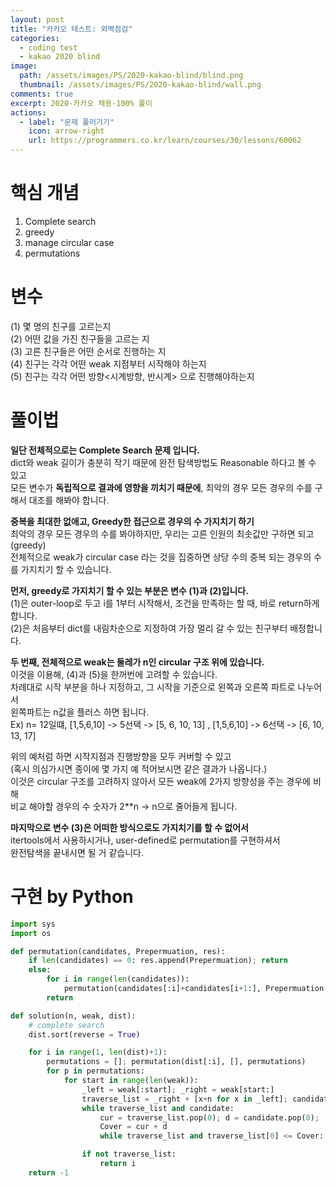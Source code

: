 ```yaml
---
layout: post
title: "카카오 테스트: 외벽점검"
categories:
  - coding test
  - kakao 2020 blind
image:
  path: /assets/images/PS/2020-kakao-blind/blind.png
  thumbnail: /assets/images/PS/2020-kakao-blind/wall.png
comments: true
excerpt: 2020-카카오 채용-100% 풀이
actions:
  - label: "문제 풀러가기"
    icon: arrow-right
    url: https://programmers.co.kr/learn/courses/30/lessons/60062
---
```


# 핵심 개념
1. Complete search
2. greedy
3. manage circular case
4. permutations

# 변수
(1) 몇 명의 친구를 고르는지<br/>
(2) 어떤 값을 가진 친구들을 고르는 지<br/>
(3) 고른 친구들은 어떤 순서로 진행하는 지<br/>
(4) 친구는 각각 어떤 weak 지점부터 시작해야 하는지<br/>
(5) 친구는 각각 어떤 방향<시계방향, 반시계> 으로 진행해야하는지<br/>

# 풀이법
**일단 전체적으로는 Complete Search 문제 입니다.**<br/>
dict와 weak 길이가 충분히 작기 때문에 완전 탐색방법도 Reasonable 하다고 볼 수 있고<br/>
모든 변수가 **독립적으로 결과에 영향을 끼치기 때문에**, 최악의 경우 모든 경우의 수를 구해서 대조를 해봐야 합니다.<br/>

 **중복을 최대한 없애고, Greedy한 접근으로 경우의 수 가지치기 하기**<br/>
최악의 경우 모든 경우의 수를 봐야하지만, 우리는 고른 인원의 최솟값만 구하면 되고(greedy)<br/>
전체적으로 weak가 circular case 라는 것을 집중하면 상당 수의 중복 되는 경우의 수를 가지치기 할 수 있습니다.<br/>

**먼저, greedy로 가지치기 할 수 있는 부분은 변수 (1)과 (2)입니다.**<br/>
(1)은 outer-loop로 두고 i를 1부터 시작해서, 조건을 만족하는 할 때, 바로 return하게 합니다.<br/>
(2)은 처음부터 dict를 내림차순으로 지정하여 가장 멀리 갈 수 있는 친구부터 배정합니다.<br/>

**두 번째, 전체적으로 weak는 둘레가 n인 circular 구조 위에 있습니다.**<br/>
이것을 이용해, (4)과 (5)을 한꺼번에 고려할 수 있습니다.<br/>
 차례대로 시작 부분을 하나 지정하고, 그 시작을 기준으로 왼쪽과 오른쪽 파트로 나누어서<br/>
 왼쪽파트는 n값을 플러스 하면 됩니다.<br/>
Ex) n= 12일떄, [1,5,6,10] -> 5선택 -> [5, 6, 10, 13] , [1,5,6,10] -> 6선택 -> [6, 10, 13, 17]<br/>

위의 예처럼 하면 시작지점과 진행방향을 모두 커버할 수 있고<br/>
(혹시 의심가시면 종이에 몇 가지 예 적어보시면 같은 결과가 나옵니다.)<br/>
이것은 circular 구조를 고려하지 않아서 모든 weak에 2가지 방향성을 주는 경우에 비해<br/>
비교 해야할 경우의 수 숫자가 2**n -> n으로 줄어들게 됩니다.<br/>

**마지막으로 변수 (3)은 어떠한 방식으로도 가지치기를 할 수 없어서**<br/>
 itertools에서 사용하시거나, user-defined로 permutation를 구현하셔서<br/>
완전탐색을 끝내시면 될 거 같습니다.<br/>

# 구현 by Python
```python
import sys
import os

def permutation(candidates, Prepermuation, res):
    if len(candidates) == 0: res.append(Prepermuation); return
    else:
        for i in range(len(candidates)):
            permutation(candidates[:i]+candidates[i+1:], Prepermuation + [ candidates[i] ], res)
        return

def solution(n, weak, dist):
    # complete search
    dist.sort(reverse = True)

    for i in range(1, len(dist)+1):
        permutations = []; permutation(dist[:i], [], permutations)
        for p in permutations:
            for start in range(len(weak)):
                _left = weak[:start]; _right = weak[start:]
                traverse_list = _right + [x+n for x in _left]; candidate = p.copy()
                while traverse_list and candidate:
                    cur = traverse_list.pop(0); d = candidate.pop(0);
                    Cover = cur + d
                    while traverse_list and traverse_list[0] <= Cover: traverse_list.pop(0)

                if not traverse_list:
                    return i
    return -1
```

